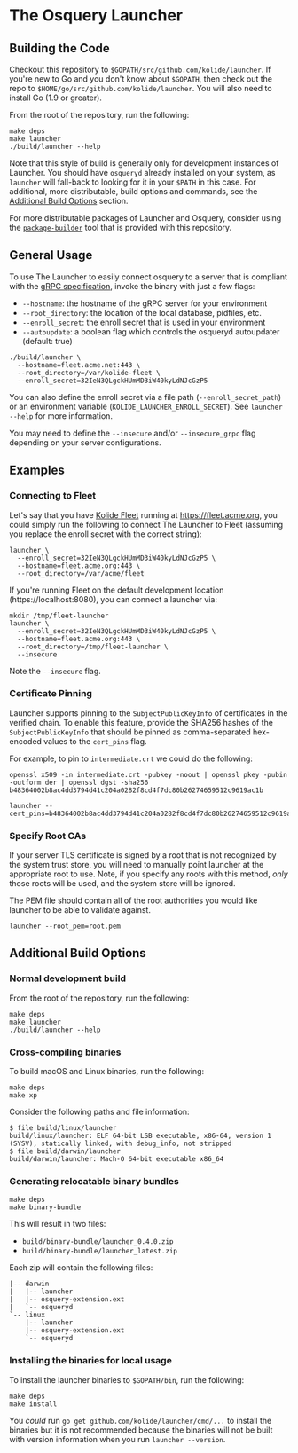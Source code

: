 # The Osquery Launcher

## Building the Code

Checkout this repository to `$GOPATH/src/github.com/kolide/launcher`. If you're new to Go and you don't know about `$GOPATH`, then check out the repo to `$HOME/go/src/github.com/kolide/launcher`. You will also need to install Go (1.9 or greater).

From the root of the repository, run the following:

```
make deps
make launcher
./build/launcher --help
```

Note that this style of build is generally only for development instances of Launcher. You should have `osqueryd` already installed on your system, as `launcher` will fall-back to looking for it in your `$PATH` in this case. For additional, more distributable, build options and commands, see the [Additional Build Options](#additional-build-options) section.

For more distributable packages of Launcher and Osquery, consider using the [`package-builder`](./package-builder.md) tool that is provided with this repository.

## General Usage

To use The Launcher to easily connect osquery to a server that is compliant with the [gRPC specification](https://github.com/kolide/agent-api/blob/master/agent_api.proto), invoke the binary with just a few flags:

- `--hostname`: the hostname of the gRPC server for your environment
- `--root_directory`: the location of the local database, pidfiles, etc.
- `--enroll_secret`: the enroll secret that is used in your environment
- `--autoupdate`: a boolean flag which controls the osqueryd autoupdater (default: true)

```
./build/launcher \
  --hostname=fleet.acme.net:443 \
  --root_directory=/var/kolide-fleet \
  --enroll_secret=32IeN3QLgckHUmMD3iW40kyLdNJcGzP5
```

You can also define the enroll secret via a file path (`--enroll_secret_path`) or an environment variable (`KOLIDE_LAUNCHER_ENROLL_SECRET`). See `launcher --help` for more information.

You may need to define the `--insecure` and/or `--insecure_grpc` flag depending on your server configurations.

## Examples

### Connecting to Fleet

Let's say that you have [Kolide Fleet](https://github.com/kolide/fleet) running at https://fleet.acme.org, you could simply run the following to connect The Launcher to Fleet (assuming you replace the enroll secret with the correct string):

```
launcher \
  --enroll_secret=32IeN3QLgckHUmMD3iW40kyLdNJcGzP5 \
  --hostname=fleet.acme.org:443 \
  --root_directory=/var/acme/fleet
```

If you're running Fleet on the default development location (https://localhost:8080), you can connect a launcher via:

```
mkdir /tmp/fleet-launcher
launcher \
  --enroll_secret=32IeN3QLgckHUmMD3iW40kyLdNJcGzP5 \
  --hostname=fleet.acme.org:443 \
  --root_directory=/tmp/fleet-launcher \
  --insecure
```

Note the `--insecure` flag.

### Certificate Pinning

Launcher supports pinning to the `SubjectPublicKeyInfo` of certificates in the verified chain. To enable this feature, provide the SHA256 hashes of the `SubjectPublicKeyInfo` that should be pinned as comma-separated hex-encoded values to the `cert_pins` flag.

For example, to pin to `intermediate.crt` we could do the following:

```
openssl x509 -in intermediate.crt -pubkey -noout | openssl pkey -pubin -outform der | openssl dgst -sha256
b48364002b8ac4dd3794d41c204a0282f8cd4f7dc80b26274659512c9619ac1b

launcher --cert_pins=b48364002b8ac4dd3794d41c204a0282f8cd4f7dc80b26274659512c9619ac1b
```

### Specify Root CAs

If your server TLS certificate is signed by a root that is not recognized by the system trust store, you will need to manually point launcher at the appropriate root to use. Note, if you specify any roots with this method, _only_ those roots will be used, and the system store will be ignored.

The PEM file should contain all of the root authorities you would like launcher to be able to validate against.


```
launcher --root_pem=root.pem
```

## Additional Build Options

### Normal development build

From the root of the repository, run the following:

```
make deps
make launcher
./build/launcher --help
```

### Cross-compiling binaries

To build macOS and Linux binaries, run the following:

```
make deps
make xp
```

Consider the following paths and file information:

```
$ file build/linux/launcher
build/linux/launcher: ELF 64-bit LSB executable, x86-64, version 1 (SYSV), statically linked, with debug_info, not stripped
$ file build/darwin/launcher
build/darwin/launcher: Mach-O 64-bit executable x86_64
```

### Generating relocatable binary bundles

```
make deps
make binary-bundle
```

This will result in two files:

- `build/binary-bundle/launcher_0.4.0.zip`
- `build/binary-bundle/launcher_latest.zip`

Each zip will contain the following files:

```
|-- darwin
|   |-- launcher
|   |-- osquery-extension.ext
|   `-- osqueryd
`-- linux
    |-- launcher
    |-- osquery-extension.ext
    `-- osqueryd
```

### Installing the binaries for local usage

To install the launcher binaries to `$GOPATH/bin`, run the following:

```
make deps
make install
```

You *could* run `go get github.com/kolide/launcher/cmd/...` to install the binaries but it is not recommended because the binaries will not be built with version information when you run `launcher --version`.
